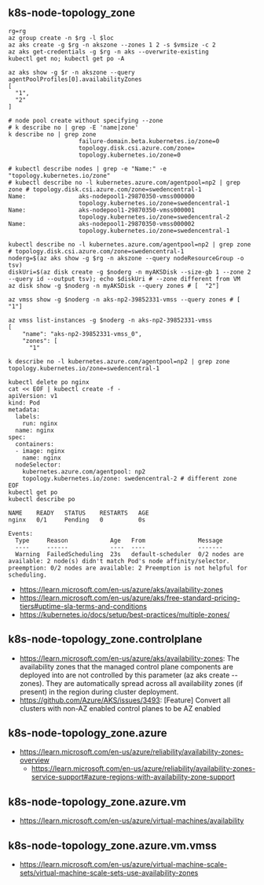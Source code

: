 ## k8s-node-topology_zone

```
rg=rg
az group create -n $rg -l $loc
az aks create -g $rg -n akszone --zones 1 2 -s $vmsize -c 2
az aks get-credentials -g $rg -n aks --overwrite-existing
kubectl get no; kubectl get po -A

az aks show -g $r -n akszone --query agentPoolProfiles[0].availabilityZones
[
  "1",
  "2"
]

# node pool create without specifying --zone
# k describe no | grep -E 'name|zone'
k describe no | grep zone
                    failure-domain.beta.kubernetes.io/zone=0
                    topology.disk.csi.azure.com/zone=
                    topology.kubernetes.io/zone=0

# kubectl describe nodes | grep -e "Name:" -e "topology.kubernetes.io/zone"
# kubectl describe no -l kubernetes.azure.com/agentpool=np2 | grep zone # topology.disk.csi.azure.com/zone=swedencentral-1
Name:               aks-nodepool1-29870350-vmss000000
                    topology.kubernetes.io/zone=swedencentral-1
Name:               aks-nodepool1-29870350-vmss000001
                    topology.kubernetes.io/zone=swedencentral-2
Name:               aks-nodepool1-29870350-vmss000002
                    topology.kubernetes.io/zone=swedencentral-1
```

```
kubectl describe no -l kubernetes.azure.com/agentpool=np2 | grep zone # topology.disk.csi.azure.com/zone=swedencentral-1
noderg=$(az aks show -g $rg -n akszone --query nodeResourceGroup -o tsv)
diskUri=$(az disk create -g $noderg -n myAKSDisk --size-gb 1 --zone 2 --query id --output tsv); echo $diskUri # --zone different from VM
az disk show -g $noderg -n myAKSDisk --query zones # [  "2"]

az vmss show -g $noderg -n aks-np2-39852331-vmss --query zones # [  "1"]

az vmss list-instances -g $noderg -n aks-np2-39852331-vmss
[
    "name": "aks-np2-39852331-vmss_0",
    "zones": [
      "1"
```                    

```
k describe no -l kubernetes.azure.com/agentpool=np2 | grep zone
topology.kubernetes.io/zone=swedencentral-1

kubectl delete po nginx
cat << EOF | kubectl create -f -
apiVersion: v1
kind: Pod
metadata:
  labels:
    run: nginx
  name: nginx
spec:
  containers:
  - image: nginx
    name: nginx
  nodeSelector:
    kubernetes.azure.com/agentpool: np2
    topology.kubernetes.io/zone: swedencentral-2 # different zone
EOF
kubectl get po
kubectl describe po

NAME    READY   STATUS    RESTARTS   AGE
nginx   0/1     Pending   0          0s

Events:
  Type     Reason            Age   From               Message
  ----     ------            ----  ----               -------
  Warning  FailedScheduling  23s   default-scheduler  0/2 nodes are available: 2 node(s) didn't match Pod's node affinity/selector. preemption: 0/2 nodes are available: 2 Preemption is not helpful for scheduling.
```
                    
- https://learn.microsoft.com/en-us/azure/aks/availability-zones
- https://learn.microsoft.com/en-us/azure/aks/free-standard-pricing-tiers#uptime-sla-terms-and-conditions
- https://kubernetes.io/docs/setup/best-practices/multiple-zones/

## k8s-node-topology_zone.controlplane

- https://learn.microsoft.com/en-us/azure/aks/availability-zones: The availability zones that the managed control plane components are deployed into are not controlled by this parameter (az aks create --zones). They are automatically spread across all availability zones (if present) in the region during cluster deployment.
- https://github.com/Azure/AKS/issues/3493: [Feature] Convert all clusters with non-AZ enabled control planes to be AZ enabled

## k8s-node-topology_zone.azure

- https://learn.microsoft.com/en-us/azure/reliability/availability-zones-overview
  - https://learn.microsoft.com/en-us/azure/reliability/availability-zones-service-support#azure-regions-with-availability-zone-support

## k8s-node-topology_zone.azure.vm

- https://learn.microsoft.com/en-us/azure/virtual-machines/availability

## k8s-node-topology_zone.azure.vm.vmss

- https://learn.microsoft.com/en-us/azure/virtual-machine-scale-sets/virtual-machine-scale-sets-use-availability-zones

